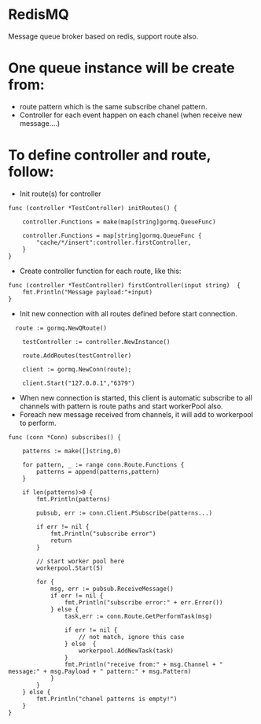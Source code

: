 # RedisMQ
Message queue broker based on redis, support route also.

# One queue instance will be create from:
- route pattern which is the same subscribe chanel pattern.
- Controller for each event happen on each chanel (when receive new message....)


# To define controller and route, follow:
- Init route(s) for controller
```
func (controller *TestController) initRoutes() {

	controller.Functions = make(map[string]gormq.QueueFunc)

	controller.Functions = map[string]gormq.QueueFunc {
		"cache/*/insert":controller.firstController,
	}
}
```
- Create controller function for each route, like this:

```
func (controller *TestController) firstController(input string)  {
	fmt.Println("Message payload:"+input)
}
```
- Init new connection with all routes defined before start connection.
```
  route := gormq.NewQRoute()

	testController := controller.NewInstance()

	route.AddRoutes(testController)

	client := gormq.NewConn(route);

	client.Start("127.0.0.1","6379")

```
- When new connection is started, this client is automatic subscribe to all channels with pattern is route paths and start workerPool also.
- Foreach new message received from channels, it will add to workerpool to perform.

```
func (conn *Conn) subscribes() {

	patterns := make([]string,0)

	for pattern, _ := range conn.Route.Functions {
		patterns = append(patterns,pattern)
	}

	if len(patterns)>0 {
		fmt.Println(patterns)

		pubsub, err := conn.Client.PSubscribe(patterns...)

		if err != nil {
			fmt.Println("subscribe error")
			return 
		}
		
		// start worker pool here
		workerpool.Start(5)
		
		for {
			msg, err := pubsub.ReceiveMessage()
			if err != nil {
				fmt.Println("subscribe error:" + err.Error())
			} else {
				task,err := conn.Route.GetPerformTask(msg)

				if err != nil {
					// not match, ignore this case
				} else  {
					workerpool.AddNewTask(task)
				}
				fmt.Println("receive from:" + msg.Channel + " message:" + msg.Payload + " pattern:" + msg.Pattern)
			}
		}
	} else {
		fmt.Println("chanel patterns is empty!")
	}
}
```

